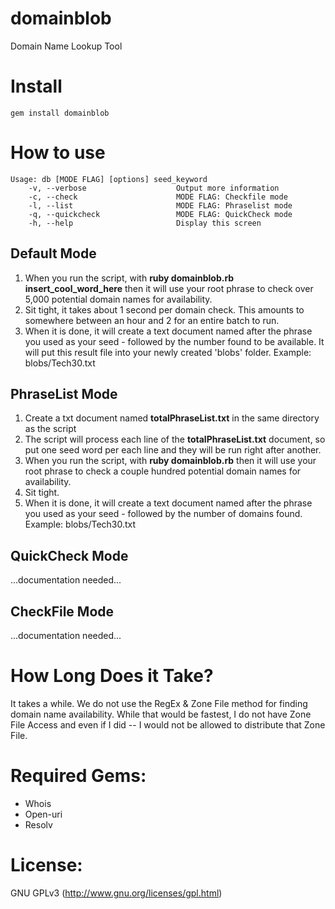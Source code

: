 domainblob
==========
Domain Name Lookup Tool

Install
=======
```
gem install domainblob
```

How to use
==========
```
Usage: db [MODE FLAG] [options] seed_keyword
    -v, --verbose                    Output more information
    -c, --check                      MODE FLAG: Checkfile mode
    -l, --list                       MODE FLAG: Phraselist mode
    -q, --quickcheck                 MODE FLAG: QuickCheck mode
    -h, --help                       Display this screen
```

Default Mode
------------
1. When you run the script, with **ruby domainblob.rb insert_cool_word_here** then it will use your root phrase to check over 5,000 potential domain names for availability.  
2. Sit tight, it takes about 1 second per domain check. This amounts to somewhere between an hour and 2 for an entire batch to run.  
3. When it is done, it will create a text document named after the phrase you used as your seed - followed by the number found to be available. It will put this result file into your newly created 'blobs' folder. Example: blobs/Tech30.txt  

PhraseList Mode 
---------------
1. Create a txt document named **totalPhraseList.txt** in the same directory as the script  
2. The script will process each line of the **totalPhraseList.txt** document, so put one seed word per each line and they will be run right after another.  
3. When you run the script, with **ruby domainblob.rb** then it will use your root phrase to check a couple hundred potential domain names for availability.  
4. Sit tight.  
5. When it is done, it will create a text document named after the phrase you used as your seed - followed by the number of domains found. Example: blobs/Tech30.txt 

QuickCheck Mode
---------------
...documentation needed...  

CheckFile Mode
--------------
...documentation needed...  

How Long Does it Take?
=====================
It takes a while. We do not use the RegEx & Zone File method for finding domain name availability. While that would be fastest, I do not have Zone File Access and even if I did -- I would not be allowed to distribute that Zone File.

Required Gems:
==============
* Whois
* Open-uri
* Resolv

License:
========
GNU GPLv3 (http://www.gnu.org/licenses/gpl.html)
